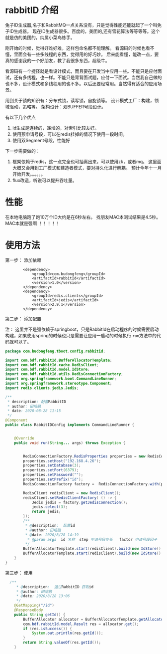 # rabbitID 介绍

兔子ID生成器,名子和RabbitMQ一点关系没有，只是觉得性能还能就起了一个叫免子ID生成器。 现在ID生成器很多。百度的，美团的,还有雪花算法等等等等。这个就是仿的美团的，纯属小菜鸟练手。 

刚开始的时候，觉得好难好难，这样包命名都不能理解。 看源码的时候也看不懂，里面会有一些多线程的东西，觉得用的好巧妙。 后来能看懂，能改一点，要真的感谢我的一个好朋友，教了我很多东西，超级牛。 

看源码有一个捷径就是看设计模式，而且要在开发当中应用一些。不能只是应付面试，还有多线程，也一样。不能只是背背面试题，应付一下面试。当然我自己做的也不多，设计模式和多线程用的也不多。以后还要经常用。当然得有适合的应用场景。

用到关于锁的知识有：分布式锁，读写锁，自旋锁等。  设计模式工厂：构建，领域驱动，策略等。  架构设计：双BUFFER号段设计。


有以下几个优点
1. id生成是连续的，递增的，对索引比较友好。
2. 使用预申请号段，可以在redis挂掉的情况下使用一段时间。
3. 使用双Segment号段，性能好


下一步需要做的：

1. 框架依赖于redis，这一点完全也可抽离出来，可以使用zk，或者mq。  这里面大概又会用到工厂模式和建造者模式，要对持久化进行解耦。  预计今年十一月开始开发。。。。。。
2. flux改造，听说可以提升吞吐量。
# 性能
在本地电脑跑了跑10万个ID大约是在6秒左右。  找朋友MAC本测试结果是4.5秒。    MAC本就是强啊 ！！！！！


# 使用方法

第一步： 添加依赖



``````
        <dependency>
            <groupId>com.budongfeng</groupId>
            <artifactId>rabbitId</artifactId>
            <version>1.0</version>
        </dependency>
        <dependency>
            <groupId>redis.clients</groupId>
            <artifactId>jedis</artifactId>
            <version>2.9.1</version>
        </dependency>
``````



第二步： 添加配置

注： 这里并不是强依赖于springboot，只是RabbitId在启动程序的时候需要启动构建，如果使用spring的时候也只是需要让应用一启动的时候执行 `run`方法中的代码就可以了。

```java
package com.budongfeng.tboot.config.rabbitid;

import com.bdf.rabbitId.BufferAllocatorTemplate;
import com.bdf.rabbitId.cache.RedisClient;
import com.bdf.rabbitId.model.IdStore;
import com.bdf.rabbitId.utils.RedisConnectionFactory;
import org.springframework.boot.CommandLineRunner;
import org.springframework.stereotype.Component;
import redis.clients.jedis.Jedis;

/**
 * description: 配置RabbitID
 * author: 田培融
 * date: 2020-08-28 11:15
 */
@Component
public class RabbitIDConfig implements CommandLineRunner {


    @Override
    public void run(String... args) throws Exception {


        RedisConnectionFactory.RedisProperties properties = new RedisConnectionFactory.RedisProperties();
        properties.setHost("192.168.4.26");
        properties.setDatabase(3);
        properties.setPort(6379);
        properties.setPassword("");
        properties.setPrefix("id");
        RedisConnectionFactory factory =  RedisConnectionFactory.with(properties).build();

        RedisClient redisClient = new RedisClient();
        redisClient.setRedisClientFactory( () -> {
            Jedis jedis = factory.getJedisConnection();
            jedis.select(3);
            return jedis;
        });
        /**
         * @description:  配置id 
         * @author: 田培融
         * @date: 2020/8/28 14:19
          * @param args	 id 名称  step 申请号段步长   factor 申请号段因子   wasteQuota 损耗额度
         */
        BufferAllocatorTemplate.start(redisClient).build(new IdStore().setKey("user_id").setStep(1000).setFactor(30).setWasteQuota(10));
        BufferAllocatorTemplate.start(redisClient).build(new IdStore().setKey("order_id").setStep(1000).setFactor(30).setWasteQuota(10));
    }
}

```



第三步： 使用



```java
  /**
     * @description:  通过RabbitID 获取id
     * @author: 田培融
     * @date: 2020/8/28 13:06
     */
    @GetMapping("/id")
    @ResponseBody
    public String getId() {
        BufferAllocator allocator = BufferAllocatorTemplate.getAllocator("user_id");
        com.bdf.rabbitId.model.Result res = allocator.get();
        if (res.isSuccess()) {
            System.out.println(res.getId());
        }
        return String.valueOf(res.getId());
    }
```

